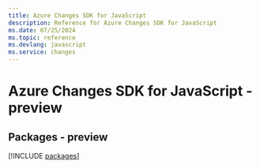 ```yaml
---
title: Azure Changes SDK for JavaScript
description: Reference for Azure Changes SDK for JavaScript
ms.date: 07/25/2024
ms.topic: reference
ms.devlang: javascript
ms.service: changes
---
```

# Azure Changes SDK for JavaScript - preview
## Packages - preview
[!INCLUDE [packages](changes-index.md)]